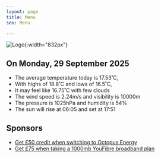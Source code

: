 ```yaml
---
layout: page
title: Menu
seo: Menu

---
```


![Logo](/images/logo.jpg){:width="832px"}

<!-- weather_marker starts -->
## On Monday, 29 September 2025

- The average temperature today is 17.53˚C,
- With highs of 18.8˚C and lows of 16.5˚C,
- It may feel like 16.75˚C with few clouds
- The wind speed is 2.24m/s and visibility is 10000m
- The pressure is 1025hPa and humidity is 54%
- The sun will rise at 06:05 and set at 17:51

<!-- weather_marker ends -->

## Sponsors

- [Get £50 credit when switching to Octopus Energy](https://bit.ly/3oD1nnS)
- [Get £75 when taking a 1000mb YouFibre broadband plan](https://aklam.io/91zWhU?)
